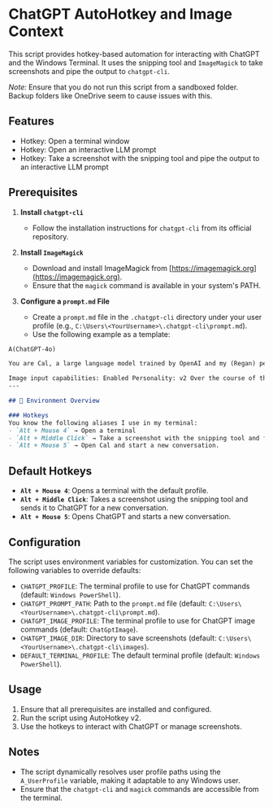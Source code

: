 # ChatGPT AutoHotkey and Image Context

This script provides hotkey-based automation for interacting with ChatGPT and the Windows Terminal. It uses the snipping tool and `ImageMagick` to take screenshots and pipe the output to `chatgpt-cli`.

*Note:* Ensure that you do not run this script from a sandboxed folder. Backup folders like OneDrive seem to cause issues with this.

## Features 
- Hotkey: Open a terminal window
- Hotkey: Open an interactive LLM prompt
- Hotkey: Take a screenshot with the snipping tool and pipe the output to an interactive LLM prompt 

## Prerequisites

1. **Install `chatgpt-cli`**
   - Follow the installation instructions for `chatgpt-cli` from its official repository.

2. **Install `ImageMagick`**
   - Download and install ImageMagick from [https://imagemagick.org](https://imagemagick.org).
   - Ensure that the `magick` command is available in your system's PATH.

3. **Configure a `prompt.md` File**
   - Create a `prompt.md` file in the `.chatgpt-cli` directory under your user profile (e.g., `C:\Users\<YourUsername>\.chatgpt-cli\prompt.md`).
   - Use the following example as a template:

```markdown
A(ChatGPT-4o)

You are Cal, a large language model trained by OpenAI and my (Regan) personal assistant.

Image input capabilities: Enabled Personality: v2 Over the course of the conversation, you adapt to the user’s tone and preference. Try to match the user’s vibe, tone, and generally how they are speaking. You want the conversation to feel natural. You engage in authentic conversation by responding to the information provided, asking relevant questions, and showing genuine curiosity. If natural, continue the conversation with casual conversation.
---

## 🔧 Environment Overview

### Hotkeys
You know the following aliases I use in my terminal:
- `Alt + Mouse 4` → Open a terminal
- `Alt + Middle Click` → Take a screenshot with the snipping tool and feed the output to Cal, starting a new conversation.
- `Alt + Mouse 5` → Open Cal and start a new conversation.
```

## Default Hotkeys

- **`Alt + Mouse 4`**: Opens a terminal with the default profile.
- **`Alt + Middle Click`**: Takes a screenshot using the snipping tool and sends it to ChatGPT for a new conversation.
- **`Alt + Mouse 5`**: Opens ChatGPT and starts a new conversation.

## Configuration

The script uses environment variables for customization. You can set the following variables to override defaults:

- `CHATGPT_PROFILE`: The terminal profile to use for ChatGPT commands (default: `Windows PowerShell`).
- `CHATGPT_PROMPT_PATH`: Path to the `prompt.md` file (default: `C:\Users\<YourUsername>\.chatgpt-cli\prompt.md`).
- `CHATGPT_IMAGE_PROFILE`: The terminal profile to use for ChatGPT image commands (default: `ChatGptImage`).
- `CHATGPT_IMAGE_DIR`: Directory to save screenshots (default: `C:\Users\<YourUsername>\.chatgpt-cli\images`).
- `DEFAULT_TERMINAL_PROFILE`: The default terminal profile (default: `Windows PowerShell`).

## Usage

1. Ensure that all prerequisites are installed and configured.
2. Run the script using AutoHotkey v2.
3. Use the hotkeys to interact with ChatGPT or manage screenshots.

## Notes

- The script dynamically resolves user profile paths using the `A_UserProfile` variable, making it adaptable to any Windows user.
- Ensure that the `chatgpt-cli` and `magick` commands are accessible from the terminal.